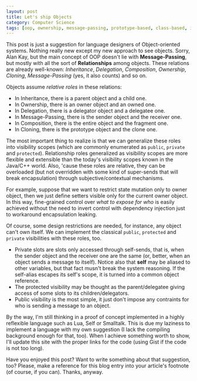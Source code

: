 ```yaml
---
layout: post
title: Let's ship Objects
category: Computer Science
tags: [oop, ownership, message-passing, prototype-based, class-based, inheritance, delegation, composition, language-design]
---
```


This post is just a suggestion for language designers of Object-oriented systems. Nothing really new except my new
approach to see objects. Sorry, Alan Kay, but the main concept of OOP doesn't lie with **Message-Passing**, but mostly
with all the sort of **Relationships** among objects. These relations are already well-known: *Inheritance*,
*Delegation*, *Composition*, *Ownership*, *Cloning*, *Message-Passing* (yes, it also counts) and so on.

Objects assume _relative roles_ in these relations:
<ul>
<li> In Inheritance, there is a parent object and a child one. </li>
<li> In Ownership, there is an owner object and an owned one. </li>
<li> In Delegation, there is a delegator object and a delegatee one. </li>
<li> In Message-Passing, there is the sender object and the receiver one. </li>
<li> In Composition, there is the entire object and the fragment one. </li>
<li> In Cloning, there is the prototype object and the clone one. </li>
</ul>

The most important thing to realize is that we can generalize these roles into visibility scopes (which are commonly
enumerated as `public`, `private` and `protected`). Relationship roles generalized as visibility scopes are more flexible
and extensible than the today's visibility scopes known in the Java/C++ world. Also, 'cause these roles are relative,
they can be overloaded (but not overridden with some kind of super-sends that will break encapsulation) through
subjective/contextual mechanisms.

For example, suppose that we want to restrict state mutation only to owner object, then we just define setters visible
only for the current owner object. In this way, fine-grained control over *what to expose for who* is easily achieved
without the need to invert control with dependency injection just to workaround encapsulation leaking.

Of course, some design restrictions are needed, for instance, any object can't own itself. We can implement the
classical `public`, `protected` and `private` visibilities with these roles, too.
<ul>
<li> Private slots are slots only accessed through self-sends, that is, when the sender object and the receiver one are
the same (or, better, when an object sends a message to itself). Notice also that <b>self</b> may be aliased to other
variables, but that fact musn't break the system reasoning. If the self-alias escapes its self's scope, it is turned
into a common object reference. </li>
<li> The protected visibility may be thought as the parent/delegatee giving access of some slots to its
children/delegators. </li>
<li> Public visibility is the most simple, it just don't impose any contraints for who is sending a message to an
object. </li>
</ul>

By the way, I'm still thinking in a proof of concept implemented in a highly reflexible language such as Lua, Self or
Smalltalk. This is due my laziness to implement a language with my own suggestion (I lack the compiling background
enough for that, too). When I achieve something worth to show, I'll update this site with the proper links for the code
(using Gist if the code is not too long).

Have you enjoyed this post? Want to write something about that suggestion, too? Please, make a reference for this blog
entry into your article's footnote (of course, if you can). Thanks, anyway.
